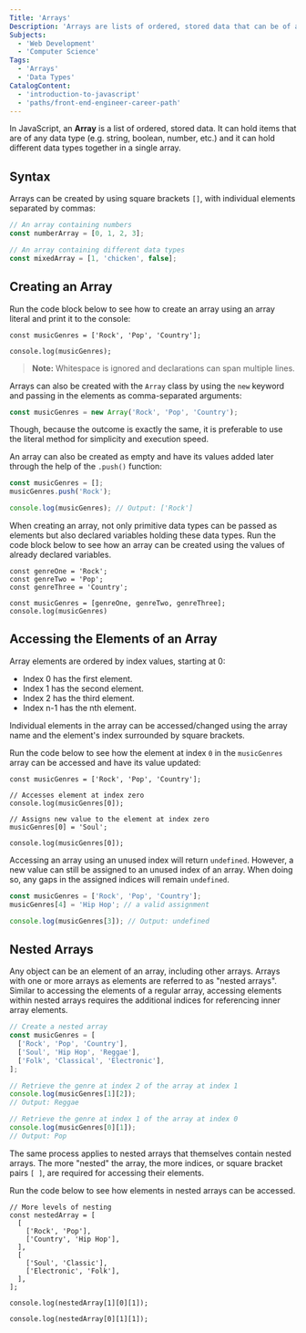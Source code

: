 ```yaml
---
Title: 'Arrays'
Description: 'Arrays are lists of ordered, stored data that can be of any data type.'
Subjects:
  - 'Web Development'
  - 'Computer Science'
Tags:
  - 'Arrays'
  - 'Data Types'
CatalogContent:
  - 'introduction-to-javascript'
  - 'paths/front-end-engineer-career-path'
---
```


In JavaScript, an **Array** is a list of ordered, stored data. It can hold items that are of any data type (e.g. string, boolean, number, etc.) and it can hold different data types together in a single array.

## Syntax

Arrays can be created by using square brackets `[]`, with individual elements separated by commas:

```js
// An array containing numbers
const numberArray = [0, 1, 2, 3];

// An array containing different data types
const mixedArray = [1, 'chicken', false];
```

## Creating an Array

Run the code block below to see how to create an array using an array literal and print it to the console:

```codebyte/javascript
const musicGenres = ['Rock', 'Pop', 'Country'];

console.log(musicGenres);
```

> **Note:** Whitespace is ignored and declarations can span multiple lines.

Arrays can also be created with the `Array` class by using the `new` keyword and passing in the elements as comma-separated arguments:

```js
const musicGenres = new Array('Rock', 'Pop', 'Country');
```

Though, because the outcome is exactly the same, it is preferable to use the literal method for simplicity and execution speed.

An array can also be created as empty and have its values added later through the help of the `.push()` function:

```js
const musicGenres = [];
musicGenres.push('Rock');

console.log(musicGenres); // Output: ['Rock']
```

When creating an array, not only primitive data types can be passed as elements but also declared variables holding these data types. Run the code block below to see how an array can be created using the values of already declared variables.

```codebyte/javascript
const genreOne = 'Rock';
const genreTwo = 'Pop';
const genreThree = 'Country';

const musicGenres = [genreOne, genreTwo, genreThree];
console.log(musicGenres)
```

## Accessing the Elements of an Array

Array elements are ordered by index values, starting at 0:

- Index 0 has the first element.
- Index 1 has the second element.
- Index 2 has the third element.
- Index n-1 has the nth element.

Individual elements in the array can be accessed/changed using the array name and the element's index surrounded by square brackets.

Run the code below to see how the element at index `0` in the `musicGenres` array can be accessed and have its value updated:

```codebyte/javascript
const musicGenres = ['Rock', 'Pop', 'Country'];

// Accesses element at index zero
console.log(musicGenres[0]);

// Assigns new value to the element at index zero
musicGenres[0] = 'Soul';

console.log(musicGenres[0]);
```

Accessing an array using an unused index will return `undefined`. However, a new value can still be assigned to an unused index of an array. When doing so, any gaps in the assigned indices will remain `undefined`.

```js
const musicGenres = ['Rock', 'Pop', 'Country'];
musicGenres[4] = 'Hip Hop'; // a valid assignment

console.log(musicGenres[3]); // Output: undefined
```

## Nested Arrays

Any object can be an element of an array, including other arrays. Arrays with one or more arrays as elements are referred to as "nested arrays". Similar to accessing the elements of a regular array, accessing elements within nested arrays requires the additional indices for referencing inner array elements.

```js
// Create a nested array
const musicGenres = [
  ['Rock', 'Pop', 'Country'],
  ['Soul', 'Hip Hop', 'Reggae'],
  ['Folk', 'Classical', 'Electronic'],
];

// Retrieve the genre at index 2 of the array at index 1
console.log(musicGenres[1][2]);
// Output: Reggae

// Retrieve the genre at index 1 of the array at index 0
console.log(musicGenres[0][1]);
// Output: Pop
```

The same process applies to nested arrays that themselves contain nested arrays. The more "nested" the array, the more indices, or square bracket pairs `[ ]`, are required for accessing their elements.

Run the code below to see how elements in nested arrays can be accessed.

```codebyte/javascript
// More levels of nesting
const nestedArray = [
  [
    ['Rock', 'Pop'],
    ['Country', 'Hip Hop'],
  ],
  [
    ['Soul', 'Classic'],
    ['Electronic', 'Folk'],
  ],
];

console.log(nestedArray[1][0][1]);

console.log(nestedArray[0][1][1]);
```
